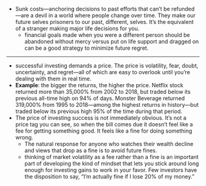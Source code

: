 - Sunk costs—anchoring decisions to past efforts that can’t be refunded—are a devil in a world where people change over time. They make our future selves prisoners to our past, different, selves. It’s the equivalent of a stranger making major life decisions for you.
	- financial goals made when you were a different person should be abandoned without mercy versus put on life support and dragged on can be a good strategy to minimize future regret.
---
- successful investing demands a price. The price is volatility, fear, doubt, uncertainty, and regret—all of which are easy to overlook until you’re dealing with them in real time.
- **Example**: the bigger the returns, the higher the price. Netflix stock returned more than 35,000% from 2002 to 2018, but traded below its previous all-time high on 94% of days. Monster Beverage returned 319,000% from 1995 to 2018—among the highest returns in history—but traded below its previous high 95% of the time during that period.
- The price of investing success is not immediately obvious. It’s not a price tag you can see, so when the bill comes due it doesn’t feel like a fee for getting something good. It feels like a fine for doing something wrong.
	- The natural response for anyone who watches their wealth decline and views that drop as a fine is to avoid future fines.
	- thinking of market volatility as a fee rather than a fine is an important part of developing the kind of mindset that lets you stick around long enough for investing gains to work in your favor. Few investors have the disposition to say, “I’m actually fine if I lose 20% of my money.”